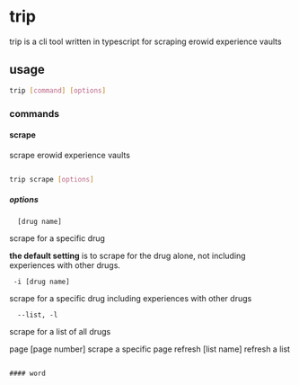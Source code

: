 # trip

trip is a cli tool written in typescript for scraping erowid experience vaults

## usage

```bash
trip [command] [options]
```

### commands

#### scrape

scrape erowid experience vaults

```bash

trip scrape [options]

```

##### options

```
  [drug name]
```

scrape for a specific drug

**the default setting** is to scrape for the drug alone, not including experiences with other drugs.

```
 -i [drug name]
```

scrape for a specific drug including experiences with other drugs

```
  --list, -l
```

scrape for a list of all drugs

page [page number] scrape a specific page
refresh [list name] refresh a list

```

#### word
```
